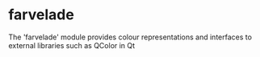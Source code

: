 # farvelade
The 'farvelade' module provides colour representations and interfaces to external libraries such as QColor in Qt
